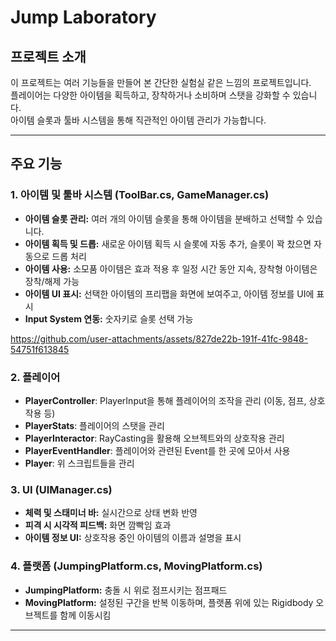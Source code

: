# Jump Laboratory

## 프로젝트 소개
이 프로젝트는 여러 기능들을 만들어 본 간단한 실험실 같은 느낌의 프로젝트입니다.  
플레이어는 다양한 아이템을 획득하고, 장착하거나 소비하며 스탯을 강화할 수 있습니다.  
아이템 슬롯과 툴바 시스템을 통해 직관적인 아이템 관리가 가능합니다.

---

## 주요 기능

### 1. 아이템 및 툴바 시스템 (ToolBar.cs, GameManager.cs)

- **아이템 슬롯 관리:** 여러 개의 아이템 슬롯을 통해 아이템을 분배하고 선택할 수 있습니다.  
- **아이템 획득 및 드롭:** 새로운 아이템 획득 시 슬롯에 자동 추가, 슬롯이 꽉 찼으면 자동으로 드롭 처리  
- **아이템 사용:** 소모품 아이템은 효과 적용 후 일정 시간 동안 지속, 장착형 아이템은 장착/해제 가능  
- **아이템 UI 표시:** 선택한 아이템의 프리팹을 화면에 보여주고, 아이템 정보를 UI에 표시  
- **Input System 연동:** 숫자키로 슬롯 선택 가능

https://github.com/user-attachments/assets/827de22b-191f-41fc-9848-54751f613845

### 2. 플레이어
- **PlayerController**: PlayerInput을 통해 플레이어의 조작을 관리 (이동, 점프, 상호작용 등)
- **PlayerStats**: 플레이어의 스탯을 관리
- **PlayerInteractor**: RayCasting을 활용해 오브젝트와의 상호작용 관리
- **PlayerEventHandler**: 플레이어와 관련된 Event를 한 곳에 모아서 사용
- **Player**: 위 스크립트들을 관리
### 3. UI (UIManager.cs)

- **체력 및 스태미너 바:** 실시간으로 상태 변화 반영  
- **피격 시 시각적 피드백:** 화면 깜빡임 효과  
- **아이템 정보 UI:** 상호작용 중인 아이템의 이름과 설명을 표시

### 4. 플랫폼 (JumpingPlatform.cs, MovingPlatform.cs)

- **JumpingPlatform:** 충돌 시 위로 점프시키는 점프패드  
- **MovingPlatform:** 설정된 구간을 반복 이동하며, 플랫폼 위에 있는 Rigidbody 오브젝트를 함께 이동시킴

---
